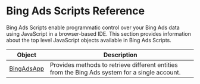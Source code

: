 # Bing Ads Scripts Reference

Bing Ads Scripts enable programmatic control over your Bing Ads data using JavaScript in a browser-based IDE.
This section provides information about the top level JavaScript objects available in Bing Ads Scripts.

|Object|Description|
|-|-
[BingAdsApp](./reference/BingAdsApp)|Provides methods to retrieve different entities from the Bing Ads system for a single account.